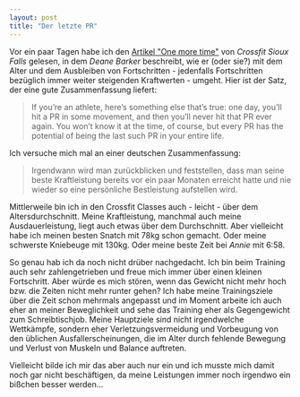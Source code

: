 ```yaml
---
layout: post
title: "Der letzte PR"
---
```


Vor ein paar Tagen habe ich den [Artikel "One more time"][0] von *Crossfit Sioux Falls* gelesen, in dem 
*Deane Barker* beschreibt, wie er (oder sie?) mit dem Alter und dem Ausbleiben von Fortschritten - jedenfalls Fortschritten 
bezüglich immer weiter steigenden Kraftwerten - umgeht. Hier ist der Satz, der eine gute Zusammenfassung liefert:

> If you’re an athlete, here’s something else that’s true: one day, you’ll hit a PR in some
> movement, and then you’ll never hit that PR ever again. You won’t know it at the time, of 
> course, but every PR has the potential of being the last such PR in your entire life.

Ich versuche mich mal an einer deutschen Zusammenfassung:

> Irgendwann wird man zurückblicken und feststellen, dass man seine beste Kraftleistung bereits
> vor ein paar Monaten erreicht hatte und nie wieder so eine persönliche Bestleistung aufstellen wird.

Mittlerweile bin ich in den Crossfit Classes auch - leicht - über dem Altersdurchschnitt. Meine Kraftleistung, 
manchmal auch meine Ausdauerleistung, liegt auch etwas über dem Durchschnitt. Aber vielleicht habe ich meinen
besten Snatch mit 78kg schon gemacht. Oder meine schwerste Kniebeuge mit 130kg. Oder meine beste Zeit bei 
*Annie* mit 6:58.

So genau hab ich da noch nicht drüber nachgedacht. Ich bin beim Training auch sehr zahlengetrieben und freue mich
immer über einen kleinen Fortschritt. Aber würde es mich stören, wenn das Gewicht nicht mehr hoch bzw. die Zeiten 
nicht mehr runter gehen? Ich habe meine Trainingsziele über die Zeit schon mehrmals angepasst und im Moment
arbeite ich auch eher an meiner Beweglichkeit und sehe das Training eher als Gegengewicht zum Schreibtischjob.
Meine Hauptziele sind nicht irgendwelche Wettkämpfe, sondern eher Verletzungsvermeidung und Vorbeugung von den 
üblichen Ausfallerscheinungen, die im Alter durch fehlende Bewegung und Verlust von Muskeln und Balance auftreten.

Vielleicht bilde ich mir das aber auch nur ein und ich musste mich damit noch gar nicht beschäftigen, da meine 
Leistungen immer noch irgendwo ein bißchen besser werden...

[0]: http://crossfitsiouxfalls.com/one-more-time/
